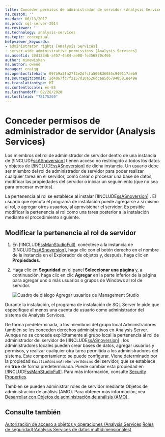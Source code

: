 ```yaml
---
title: Conceder permisos de administrador de servidor (Analysis Services) | Microsoft Docs
ms.custom: ''
ms.date: 06/13/2017
ms.prod: sql-server-2014
ms.reviewer: ''
ms.technology: analysis-services
ms.topic: conceptual
helpviewer_keywords:
- administrator rights [Analysis Services]
- server-wide administrative permissions [Analysis Services]
ms.assetid: 20d1234b-a457-4a84-ae08-fe356870c466
author: minewiskan
ms.author: owend
manager: craigg
ms.openlocfilehash: 097b9a3fa27f2e2dfcfa506836055c940117aeb9
ms.sourcegitcommit: 2d4067fc7f2157d10a526dcaa5d67948581ee49e
ms.translationtype: MT
ms.contentlocale: es-ES
ms.lasthandoff: 02/28/2020
ms.locfileid: "78175269"
---
```

# <a name="grant-server-administrator-permissions-analysis-services"></a>Conceder permisos de administrador de servidor (Analysis Services)
  Los miembros del rol de administrador de servidor dentro de una instancia de [!INCLUDE[ssASnoversion](../../includes/ssasnoversion-md.md)] tienen acceso no restringido a todos los datos y objetos de [!INCLUDE[ssASnoversion](../../includes/ssasnoversion-md.md)] de dicha instancia. Un usuario debe ser miembro del rol de administrador de servidor para poder realizar cualquier tarea en el servidor, como crear o procesar una base de datos, modificar las propiedades del servidor o iniciar un seguimiento (que no sea para procesar eventos).

 La pertenencia al rol se establece al instalar [!INCLUDE[ssASnoversion](../../includes/ssasnoversion-md.md)] . El usuario que ejecuta el programa de instalación puede agregarse a sí mismo al rol, o agregar otros usuarios, al aprovisionar el servidor. Es posible modificar la pertenencia al rol como una tarea posterior a la instalación mediante el procedimiento siguiente.

## <a name="modify-server-role-membership"></a>Modificar la pertenencia al rol de servidor

1.  En [!INCLUDE[ssManStudioFull](../../includes/ssmanstudiofull-md.md)], conéctese a la instancia de [!INCLUDE[ssASnoversion](../../includes/ssasnoversion-md.md)], haga clic con el botón derecho en el nombre de la instancia en el Explorador de objetos y, después, haga clic en **Propiedades**.

2.  Haga clic en **Seguridad** en el panel **Seleccionar una página** y, a continuación, haga clic en clic **Agregar** en la parte inferior de la página para agregar uno o más usuarios o grupos de Windows al rol de servidor.

     ![Cuadro de diálogo Agregar usuarios de Management Studio](../media/ssas-serveradminadd.png "Cuadro de diálogo Agregar usuarios de Management Studio")

 Durante la instalación, el programa de instalación de SQL Server le pide que especifique al menos una cuenta de usuario como administrador del sistema de Analysis Services.

 De forma predeterminada, a los miembros del grupo local Administradores también se les conceden derechos administrativos en Analysis Server. Aunque no se concede explícitamente al grupo local la pertenencia al rol de administrador del servidor de [!INCLUDE[ssASnoversion](../../includes/ssasnoversion-md.md)] , los administradores locales pueden crear bases de datos, agregar usuarios y permisos, y realizar cualquier otra tarea permitida a los administradores del sistema. Este comportamiento se puede configurar. Viene determinado por la propiedad `BuiltinAdminsAreServerAdmins` del servidor, que se establece en **true** de forma predeterminada. Puede cambiar esta propiedad en [!INCLUDE[ssManStudioFull](../../includes/ssmanstudiofull-md.md)]. Para más información, consulte [Security Properties](../server-properties/security-properties.md).

 También se pueden administrar roles de servidor mediante Objetos de administración de análisis (AMO). Para obtener más información, vea [Desarrollar con Objetos de administración de análisis &#40;AMO&#41;](https://docs.microsoft.com/bi-reference/amo/developing-with-analysis-management-objects-amo).

## <a name="see-also"></a>Consulte también
 [Autorización de acceso a objetos y operaciones &#40;Analysis Services](../multidimensional-models/authorizing-access-to-objects-and-operations-analysis-services.md) [Roles de seguridad&#41;&#40;Analysis Services de datos multidimensionales&#41;](../multidimensional-models/olap-logical/security-roles-analysis-services-multidimensional-data.md)



